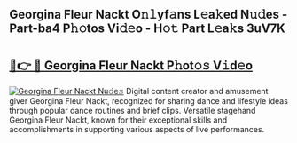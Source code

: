 ## Georgina Fleur Nackt O𝚗𝚕yf𝚊ns L𝚎a𝚔ed N𝚞𝚍es - Part-ba4 P𝚑𝚘tos Vi𝚍𝚎o - H𝚘𝚝 Part L𝚎a𝚔s 3uV7K

# <h2><a href="http://kfbk0ag.oniu.top/?m=Georgina+Fleur+Nackt">🔗👉 🔴 Georgina Fleur Nackt P𝚑ot𝚘𝚜 V𝚒d𝚎o</a></h2>

[![Georgina Fleur Nackt Nu𝚍e𝚜](https://i.imgur.com/0qMVB7G.gif)](http://kfbk0ag.oniu.top/?m=Georgina+Fleur+Nackt)
Digital content creator and amusement giver Georgina Fleur Nackt, recognized for sharing dance and lifestyle ideas through popular dance routines and brief clips. Versatile stagehand Georgina Fleur Nackt, known for their exceptional skills and accomplishments in supporting various aspects of live performances.  
